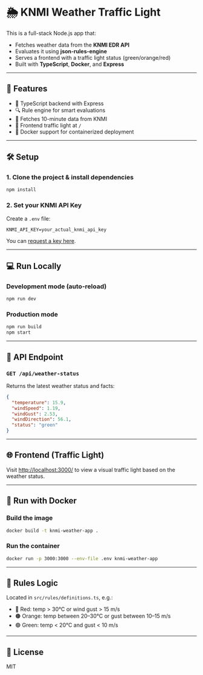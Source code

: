 # 🌦 KNMI Weather Traffic Light

This is a full-stack Node.js app that:

- Fetches weather data from the **KNMI EDR API**
- Evaluates it using **json-rules-engine**
- Serves a frontend with a traffic light status (green/orange/red)
- Built with **TypeScript**, **Docker**, and **Express**

---

## 🚀 Features

- 🔧 TypeScript backend with Express
- 🔍 Rule engine for smart evaluations
- 🔗 Fetches 10-minute data from KNMI
- 🚦 Frontend traffic light at `/`
- 🐳 Docker support for containerized deployment

---

## 🛠 Setup

### 1. Clone the project & install dependencies

```bash
npm install
```

### 2. Set your KNMI API Key

Create a `.env` file:

```
KNMI_API_KEY=your_actual_knmi_api_key
```

You can [request a key here](https://developer.dataplatform.knmi.nl/).

---

## 💻 Run Locally

### Development mode (auto-reload)

```bash
npm run dev
```

### Production mode

```bash
npm run build
npm start
```

---

## 🔌 API Endpoint

### `GET /api/weather-status`

Returns the latest weather status and facts:

```json
{
  "temperature": 15.9,
  "windSpeed": 1.19,
  "windGust": 2.53,
  "windDirection": 56.1,
  "status": "green"
}
```

---

## 🌐 Frontend (Traffic Light)

Visit [http://localhost:3000/](http://localhost:3000/) to view a visual traffic light based on the weather status.

---

## 🐳 Run with Docker

### Build the image

```bash
docker build -t knmi-weather-app .
```

### Run the container

```bash
docker run -p 3000:3000 --env-file .env knmi-weather-app
```

---

## 🧠 Rules Logic

Located in `src/rules/definitions.ts`, e.g.:

- 🔴 Red: temp > 30°C or wind gust > 15 m/s
- 🟠 Orange: temp between 20–30°C or gust between 10–15 m/s
- 🟢 Green: temp < 20°C and gust < 10 m/s

---

## 📝 License

MIT
